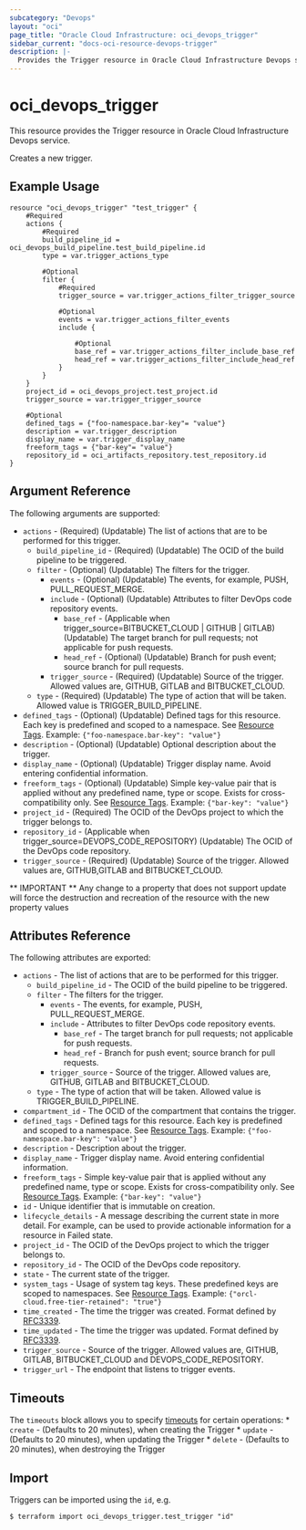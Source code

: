 ```yaml
---
subcategory: "Devops"
layout: "oci"
page_title: "Oracle Cloud Infrastructure: oci_devops_trigger"
sidebar_current: "docs-oci-resource-devops-trigger"
description: |-
  Provides the Trigger resource in Oracle Cloud Infrastructure Devops service
---
```


# oci_devops_trigger
This resource provides the Trigger resource in Oracle Cloud Infrastructure Devops service.

Creates a new trigger.


## Example Usage

```hcl
resource "oci_devops_trigger" "test_trigger" {
	#Required
	actions {
		#Required
		build_pipeline_id = oci_devops_build_pipeline.test_build_pipeline.id
		type = var.trigger_actions_type

		#Optional
		filter {
			#Required
			trigger_source = var.trigger_actions_filter_trigger_source

			#Optional
			events = var.trigger_actions_filter_events
			include {

				#Optional
				base_ref = var.trigger_actions_filter_include_base_ref
				head_ref = var.trigger_actions_filter_include_head_ref
			}
		}
	}
	project_id = oci_devops_project.test_project.id
	trigger_source = var.trigger_trigger_source

	#Optional
	defined_tags = {"foo-namespace.bar-key"= "value"}
	description = var.trigger_description
	display_name = var.trigger_display_name
	freeform_tags = {"bar-key"= "value"}
	repository_id = oci_artifacts_repository.test_repository.id
}
```

## Argument Reference

The following arguments are supported:

* `actions` - (Required) (Updatable) The list of actions that are to be performed for this trigger.
	* `build_pipeline_id` - (Required) (Updatable) The OCID of the build pipeline to be triggered.
	* `filter` - (Optional) (Updatable) The filters for the trigger.
		* `events` - (Optional) (Updatable) The events, for example, PUSH, PULL_REQUEST_MERGE.
		* `include` - (Optional) (Updatable) Attributes to filter DevOps code repository events.
			* `base_ref` - (Applicable when trigger_source=BITBUCKET_CLOUD | GITHUB | GITLAB) (Updatable) The target branch for pull requests; not applicable for push requests.
			* `head_ref` - (Optional) (Updatable) Branch for push event; source branch for pull requests.
		* `trigger_source` - (Required) (Updatable) Source of the trigger. Allowed values are, GITHUB, GITLAB and BITBUCKET_CLOUD.
	* `type` - (Required) (Updatable) The type of action that will be taken. Allowed value is TRIGGER_BUILD_PIPELINE.
* `defined_tags` - (Optional) (Updatable) Defined tags for this resource. Each key is predefined and scoped to a namespace. See [Resource Tags](https://docs.cloud.oracle.com/iaas/Content/General/Concepts/resourcetags.htm). Example: `{"foo-namespace.bar-key": "value"}`
* `description` - (Optional) (Updatable) Optional description about the trigger.
* `display_name` - (Optional) (Updatable) Trigger display name. Avoid entering confidential information.
* `freeform_tags` - (Optional) (Updatable) Simple key-value pair that is applied without any predefined name, type or scope. Exists for cross-compatibility only.  See [Resource Tags](https://docs.cloud.oracle.com/iaas/Content/General/Concepts/resourcetags.htm). Example: `{"bar-key": "value"}`
* `project_id` - (Required) The OCID of the DevOps project to which the trigger belongs to.
* `repository_id` - (Applicable when trigger_source=DEVOPS_CODE_REPOSITORY) (Updatable) The OCID of the DevOps code repository.
* `trigger_source` - (Required) (Updatable) Source of the trigger. Allowed values are, GITHUB,GITLAB and BITBUCKET_CLOUD.


** IMPORTANT **
Any change to a property that does not support update will force the destruction and recreation of the resource with the new property values

## Attributes Reference

The following attributes are exported:

* `actions` - The list of actions that are to be performed for this trigger.
	* `build_pipeline_id` - The OCID of the build pipeline to be triggered.
	* `filter` - The filters for the trigger.
		* `events` - The events, for example, PUSH, PULL_REQUEST_MERGE.
		* `include` - Attributes to filter DevOps code repository events.
			* `base_ref` - The target branch for pull requests; not applicable for push requests.
			* `head_ref` - Branch for push event; source branch for pull requests.
		* `trigger_source` - Source of the trigger. Allowed values are, GITHUB, GITLAB and BITBUCKET_CLOUD.
	* `type` - The type of action that will be taken. Allowed value is TRIGGER_BUILD_PIPELINE.
* `compartment_id` - The OCID of the compartment that contains the trigger.
* `defined_tags` - Defined tags for this resource. Each key is predefined and scoped to a namespace. See [Resource Tags](https://docs.cloud.oracle.com/iaas/Content/General/Concepts/resourcetags.htm). Example: `{"foo-namespace.bar-key": "value"}`
* `description` - Description about the trigger.
* `display_name` - Trigger display name. Avoid entering confidential information.
* `freeform_tags` - Simple key-value pair that is applied without any predefined name, type or scope. Exists for cross-compatibility only.  See [Resource Tags](https://docs.cloud.oracle.com/iaas/Content/General/Concepts/resourcetags.htm). Example: `{"bar-key": "value"}`
* `id` - Unique identifier that is immutable on creation.
* `lifecycle_details` - A message describing the current state in more detail. For example, can be used to provide actionable information for a resource in Failed state.
* `project_id` - The OCID of the DevOps project to which the trigger belongs to.
* `repository_id` - The OCID of the DevOps code repository.
* `state` - The current state of the trigger.
* `system_tags` - Usage of system tag keys. These predefined keys are scoped to namespaces. See [Resource Tags](https://docs.cloud.oracle.com/iaas/Content/General/Concepts/resourcetags.htm). Example: `{"orcl-cloud.free-tier-retained": "true"}`
* `time_created` - The time the trigger was created. Format defined by [RFC3339](https://datatracker.ietf.org/doc/html/rfc3339).
* `time_updated` - The time the trigger was updated. Format defined by [RFC3339](https://datatracker.ietf.org/doc/html/rfc3339).
* `trigger_source` - Source of the trigger. Allowed values are, GITHUB, GITLAB, BITBUCKET_CLOUD and DEVOPS_CODE_REPOSITORY.
* `trigger_url` - The endpoint that listens to trigger events.

## Timeouts

The `timeouts` block allows you to specify [timeouts](https://registry.terraform.io/providers/hashicorp/oci/latest/docs/guides/changing_timeouts) for certain operations:
	* `create` - (Defaults to 20 minutes), when creating the Trigger
	* `update` - (Defaults to 20 minutes), when updating the Trigger
	* `delete` - (Defaults to 20 minutes), when destroying the Trigger


## Import

Triggers can be imported using the `id`, e.g.

```
$ terraform import oci_devops_trigger.test_trigger "id"
```

